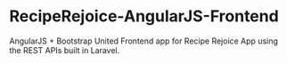 # RecipeRejoice-AngularJS-Frontend
AngularJS + Bootstrap United Frontend app for Recipe Rejoice App using the REST APIs built in Laravel.
